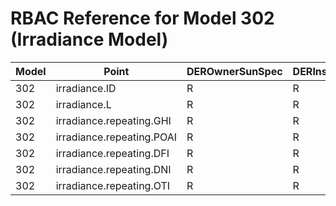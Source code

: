 # RBAC Reference for Model 302 (Irradiance Model)

| Model | Point | DEROwnerSunSpec | DERInstallerSunSpec | DERVendorSunSpec | ServiceProviderSunSpec | GridOperatorSunSpec |
|-------|-------|------------------|---------------------|------------------|------------------------|---------------------|
| 302 | irradiance.ID | R | R | R | R | R |
| 302 | irradiance.L | R | R | R | R | R |
| 302 | irradiance.repeating.GHI | R | R | R | R | R |
| 302 | irradiance.repeating.POAI | R | R | R | R | R |
| 302 | irradiance.repeating.DFI | R | R | R | R | R |
| 302 | irradiance.repeating.DNI | R | R | R | R | R |
| 302 | irradiance.repeating.OTI | R | R | R | R | R |
